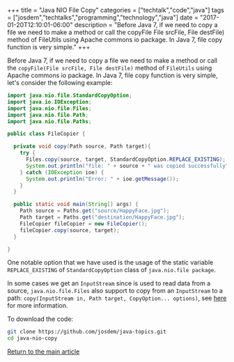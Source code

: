 +++
title = "Java NIO File Copy"
categories = ["techtalk","code","java"]
tags = ["josdem","techtalks","programming","technology","java"]
date = "2017-01-20T12:10:01-06:00"
description = "Before Java 7, if we need to copy a file we need to make a method or call the copyFile File srcFile, File destFile) method of FileUtils using Apache commons io package. In Java 7, file copy function is very simple."
+++

Before Java 7, if we need to copy a file we need to make a method or call the `copyFile(File srcFile, File destFile)` method of `FileUtils` using Apache commons io package. In Java 7, file copy function is very simple, let's consider the following example:

```java
import java.nio.file.StandardCopyOption;
import java.io.IOException;
import java.nio.file.Files;
import java.nio.file.Path;
import java.nio.file.Paths;

public class FileCopier {

  private void copy(Path source, Path target){
    try {
      Files.copy(source, target, StandardCopyOption.REPLACE_EXISTING);
      System.out.println("file: " + source + " was copied successfully");
    } catch (IOException ioe) {
      System.out.println("Error: " + ioe.getMessage());
    }
  }

  public static void main(String[] args) {
    Path source = Paths.get("source/HappyFace.jpg");
    Path target = Paths.get("destination/HappyFace.jpg");
    FileCopier fileCopier = new FileCopier();
    fileCopier.copy(source, target);
  }

}
```

One notable option that we have used is the usage of the static variable `REPLACE_EXISTING` of `StandardCopyOption` class of `java.nio.file package`.

In some cases we get an `InputStream` since is used to read data from a source, `java.nio.file.Files` also support to copy from an `InputStream` to a path: `copy(InputStream in, Path target, CopyOption... options)`, see [here](https://docs.oracle.com/javase/8/docs/api/java/nio/file/Files.html) for more information.

To download the code:

```bash
git clone https://github.com/josdem/java-topics.git
cd java-nio-copy
```

[Return to the main article](/techtalk/java)



